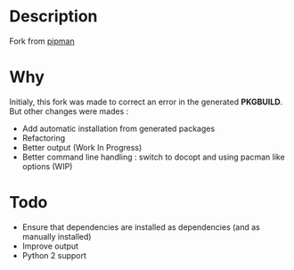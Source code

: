 # Description
Fork from [pipman](https://github.com/sollidsnake/pipman)

# Why

Initialy, this fork was made to correct an error in the generated __PKGBUILD__. But other changes were mades :

- Add automatic installation from generated packages
- Refactoring
- Better output (Work In Progress)
- Better command line handling : switch to docopt and using pacman like options (WIP)

# Todo

- Ensure that dependencies are installed as dependencies (and as manually installed)
- Improve output
- Python 2 support
